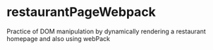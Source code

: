 # restaurantPageWebpack
Practice of DOM manipulation by dynamically rendering a restaurant homepage and also using webPack
